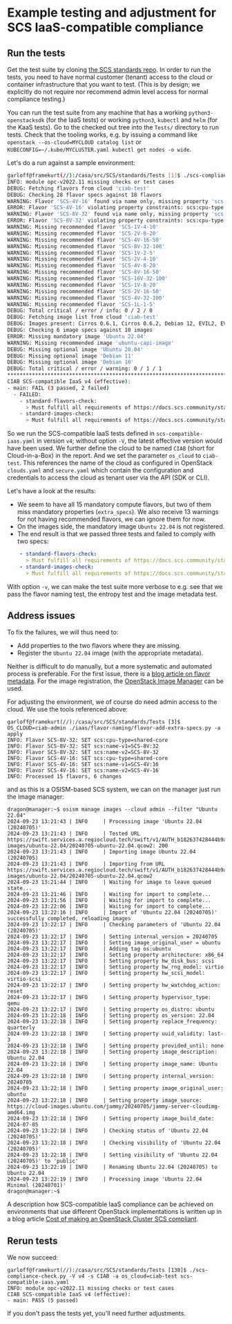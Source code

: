 # Example testing and adjustment for SCS IaaS-compatible compliance

## Run the tests

Get the test suite by cloning [the SCS standards repo](https://github.com/SovereignCloudStack/standards/).
In order to run the tests, you need to have normal customer (tenant) access to the cloud or
container infrastructure that you want to test. (This is by design; we explicitly do not
require nor recommend admin level access for normal compliance testing.)

You can run the test suite from any machine that has a working `python3-openstacksdk` (for the
IaaS tests) or working `python3`, `kubectl` and `helm` (for the KaaS tests). Go to the
checked out tree into the `Tests/` directory to run tests. Check that the tooling works,
e.g. by issuing a command like `openstack --os-cloud=MYCLOUD catalog list` or
`KUBECONFIG=~/.kube/MYCLUSTER.yaml kubectl get nodes -o wide`.

Let's do a run against a sample environment:

```bash
garloff@framekurt(//):/casa/src/SCS/standards/Tests [1]$ ./scs-compliance-check.py -V v4 -s CIAB -a os_cloud=ciab-test scs-compatible-iaas.yaml
INFO: module opc-v2022.11 missing checks or test cases
DEBUG: Fetching flavors from cloud 'ciab-test'
DEBUG: Checking 28 flavor specs against 18 flavors
WARNING: Flavor 'SCS-4V-16' found via name only, missing property 'scs:name-v2'
ERROR: Flavor 'SCS-4V-16' violating property constraints: scs:cpu-type: None should be 'shared-core'; scs:name-v1: None should be 'SCS-4V:16'; scs:name-v2: None should be 'SCS-4V-16'
WARNING: Flavor 'SCS-8V-32' found via name only, missing property 'scs:name-v2'
ERROR: Flavor 'SCS-8V-32' violating property constraints: scs:cpu-type: None should be 'shared-core'; scs:name-v1: None should be 'SCS-8V:32'; scs:name-v2: None should be 'SCS-8V-32'
WARNING: Missing recommended flavor 'SCS-1V-4-10'
WARNING: Missing recommended flavor 'SCS-2V-8-20'
WARNING: Missing recommended flavor 'SCS-4V-16-50'
WARNING: Missing recommended flavor 'SCS-8V-32-100'
WARNING: Missing recommended flavor 'SCS-1V-2-5'
WARNING: Missing recommended flavor 'SCS-2V-4-10'
WARNING: Missing recommended flavor 'SCS-4V-8-20'
WARNING: Missing recommended flavor 'SCS-8V-16-50'
WARNING: Missing recommended flavor 'SCS-16V-32-100'
WARNING: Missing recommended flavor 'SCS-1V-8-20'
WARNING: Missing recommended flavor 'SCS-2V-16-50'
WARNING: Missing recommended flavor 'SCS-4V-32-100'
WARNING: Missing recommended flavor 'SCS-1L-1-5'
DEBUG: Total critical / error / info: 0 / 2 / 0
DEBUG: Fetching image list from cloud 'ciab-test'
DEBUG: Images present: Cirros 0.6.1, Cirros 0.6.2, Debian 12, EVIL2, EVIL3, Ubuntu 22.04 Minimal, disk-bf.qcow2, disk-vmdk.vmdk, openSUSE 15.5, openSUSE 15.6
DEBUG: Checking 6 image specs against 10 images
ERROR: Missing mandatory image 'Ubuntu 22.04'
WARNING: Missing recommended image 'ubuntu-capi-image'
DEBUG: Missing optional image 'Ubuntu 20.04'
DEBUG: Missing optional image 'Debian 11'
DEBUG: Missing optional image 'Debian 10'
DEBUG: Total critical / error / warning: 0 / 1 / 1
********************************************************************************
CIAB SCS-compatible IaaS v4 (effective):
- main: FAIL (3 passed, 2 failed)
  - FAILED:
    - standard-flavors-check:
      > Must fulfill all requirements of https://docs.scs.community/standards/scs-0103-v1-standard-flavors
    - standard-images-check:
      > Must fulfill all requirements of https://docs.scs.community/standards/scs-0104-v1-standard-images
```

So we run the SCS-compatible IaaS tests defined in `scs-compatible-iaas.yaml` in version `v4`; without option `-V`,
the latest effective version would have been used. We further define the cloud to be named `CIAB` (short for
Cloud-in-a-Box) in the report. And we set the parameter `os_cloud` to `ciab-test`. This references the
name of the cloud as configured in OpenStack `clouds.yaml` and `secure.yaml` which contain the configuration
and credentials to access the cloud as tenant user via the API (SDK or CLI).

Let's have a look at the results:

* We seem to have all 15 mandatory compute flavors, but two of them miss mandatory properties (`extra_specs`).
  We also receive 13 warnings for not having recommended flavors, we can ignore them for now.
* On the images side, the mandatory image `Ubuntu 22.04` is not registered.
* The end result is that we passed three tests and failed to comply with two specs:

```yaml
    - standard-flavors-check:
      > Must fulfill all requirements of https://docs.scs.community/standards/scs-0103-v1-standard-flavors
    - standard-images-check:
      > Must fulfill all requirements of https://docs.scs.community/standards/scs-0104-v1-standard-images
```

With option `-v`, we can make the test suite more verbose to e.g. see that we pass the flavor naming test,
the entropy test and the image metadata test.

## Address issues

To fix the failures, we will thus need to:

* Add properties to the two flavors where they are missing.
* Register the `Ubuntu 22.04` image (with the appropriate metadata).

Neither is difficult to do manually, but a more systematic and automated process is preferable.
For the first issue, there is a [blog article on flavor metadata](https://scs.community/de/tech/2024/08/20/flavor-extra-specs-compliance/).
For the image registration, the [OpenStack Image Manager](https://github.com/osism/openstack-image-manager) can be used.

For adjusting the environment, we of course do need admin access to the cloud.
We use the tools referenced above:

```shell
garloff@framekurt(//):/casa/src/SCS/standards/Tests [3]$ OS_CLOUD=ciab-admin ./iaas/flavor-naming/flavor-add-extra-specs.py -a apply
INFO: Flavor SCS-8V-32: SET scs:cpu-type=shared-core
INFO: Flavor SCS-8V-32: SET scs:name-v1=SCS-8V:32
INFO: Flavor SCS-8V-32: SET scs:name-v2=SCS-8V-32
INFO: Flavor SCS-4V-16: SET scs:cpu-type=shared-core
INFO: Flavor SCS-4V-16: SET scs:name-v1=SCS-4V:16
INFO: Flavor SCS-4V-16: SET scs:name-v2=SCS-4V-16
INFO: Processed 15 flavors, 6 changes
```

and as this is a OSISM-based SCS system, we can on the manager just run the image manager:

```shell
dragon@manager:~$ osism manage images --cloud admin --filter "Ubuntu 22.04"
2024-09-23 13:21:43 | INFO     | Processing image 'Ubuntu 22.04 (20240705)'
2024-09-23 13:21:43 | INFO     | Tested URL https://swift.services.a.regiocloud.tech/swift/v1/AUTH_b182637428444b9aa302bb8d5a5a418c/openstack-images/ubuntu-22.04/20240705-ubuntu-22.04.qcow2: 200
2024-09-23 13:21:43 | INFO     | Importing image Ubuntu 22.04 (20240705)
2024-09-23 13:21:43 | INFO     | Importing from URL https://swift.services.a.regiocloud.tech/swift/v1/AUTH_b182637428444b9aa302bb8d5a5a418c/openstack-images/ubuntu-22.04/20240705-ubuntu-22.04.qcow2
2024-09-23 13:21:44 | INFO     | Waiting for image to leave queued state...
2024-09-23 13:21:46 | INFO     | Waiting for import to complete...
2024-09-23 13:21:56 | INFO     | Waiting for import to complete...
2024-09-23 13:22:06 | INFO     | Waiting for import to complete...
2024-09-23 13:22:16 | INFO     | Import of 'Ubuntu 22.04 (20240705)' successfully completed, reloading images
2024-09-23 13:22:17 | INFO     | Checking parameters of 'Ubuntu 22.04 (20240705)'
2024-09-23 13:22:17 | INFO     | Setting internal_version = 20240705
2024-09-23 13:22:17 | INFO     | Setting image_original_user = ubuntu
2024-09-23 13:22:17 | INFO     | Adding tag os:ubuntu
2024-09-23 13:22:17 | INFO     | Setting property architecture: x86_64
2024-09-23 13:22:17 | INFO     | Setting property hw_disk_bus: scsi
2024-09-23 13:22:17 | INFO     | Setting property hw_rng_model: virtio
2024-09-23 13:22:17 | INFO     | Setting property hw_scsi_model: virtio-scsi
2024-09-23 13:22:17 | INFO     | Setting property hw_watchdog_action: reset
2024-09-23 13:22:17 | INFO     | Setting property hypervisor_type: qemu
2024-09-23 13:22:17 | INFO     | Setting property os_distro: ubuntu
2024-09-23 13:22:18 | INFO     | Setting property os_version: 22.04
2024-09-23 13:22:18 | INFO     | Setting property replace_frequency: quarterly
2024-09-23 13:22:18 | INFO     | Setting property uuid_validity: last-3
2024-09-23 13:22:18 | INFO     | Setting property provided_until: none
2024-09-23 13:22:18 | INFO     | Setting property image_description: Ubuntu 22.04
2024-09-23 13:22:18 | INFO     | Setting property image_name: Ubuntu 22.04
2024-09-23 13:22:18 | INFO     | Setting property internal_version: 20240705
2024-09-23 13:22:18 | INFO     | Setting property image_original_user: ubuntu
2024-09-23 13:22:18 | INFO     | Setting property image_source: https://cloud-images.ubuntu.com/jammy/20240705/jammy-server-cloudimg-amd64.img
2024-09-23 13:22:18 | INFO     | Setting property image_build_date: 2024-07-05
2024-09-23 13:22:18 | INFO     | Checking status of 'Ubuntu 22.04 (20240705)'
2024-09-23 13:22:18 | INFO     | Checking visibility of 'Ubuntu 22.04 (20240705)'
2024-09-23 13:22:18 | INFO     | Setting visibility of 'Ubuntu 22.04 (20240705)' to 'public'
2024-09-23 13:22:19 | INFO     | Renaming Ubuntu 22.04 (20240705) to Ubuntu 22.04
2024-09-23 13:22:19 | INFO     | Processing image 'Ubuntu 22.04 Minimal (20240701)'
dragon@manager:~$
```

A description how SCS-compatible IaaS compliance can be achieved on environments that use different
OpenStack implementations is written up in a blog article
[Cost of making an OpenStack Cluster SCS compliant](https://scs.community/de/2024/05/13/cost-of-making-an-openstack-cluster-scs-compliant/).

## Rerun tests

We now succeed:

```shell
garloff@framekurt(//):/casa/src/SCS/standards/Tests [130]$ ./scs-compliance-check.py -V v4 -s CIAB -a os_cloud=ciab-test scs-compatible-iaas.yaml
INFO: module opc-v2022.11 missing checks or test cases
CIAB SCS-compatible IaaS v4 (effective):
- main: PASS (5 passed)
```

If you don't pass the tests yet, you'll need further adjustments.

